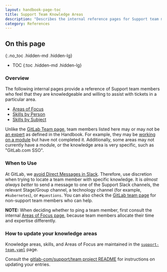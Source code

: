 ```yaml
---
layout: handbook-page-toc
title: Support Team Knowledge Areas
description: "Describes the internal reference pages for Support team members who feel that they are knowledgeable and willing to assist with specific skills and knowledge"
category: References
---
```


## On this page
{:.no_toc .hidden-md .hidden-lg}

- TOC
{:toc .hidden-md .hidden-lg}

### Overview

The following internal pages provide a reference of Support team members who feel that they are knowledgeable and willing to assist with tickets in a particular area.

- [Areas of Focus](https://gitlab-com.gitlab.io/support/team/areas-of-focus.html)
- [Skills by Person](https://gitlab-com.gitlab.io/support/team/skills-by-person.html)
- [Skills by Subject](https://gitlab-com.gitlab.io/support/team/skills-by-subject.html)

Unlike the [GitLab Team page](/company/team/), team members listed here may or may not be [an expert](/company/team/structure/#expert) as defined in the Handbook. For example, they may be [working on a module](https://gitlab.com/gitlab-com/support/support-training/-/tree/master/.gitlab/issue_templates) but have not completed it. Additionally, some areas may not currently have a module, or the knowledge area is very specific, such as "GitLab.com SSO".

### When to Use

At GitLab, we [avoid Direct Messages in Slack](/communication/#avoid-direct-messages). Therefore, use discretion when trying to locate a team member with specific knowledge. It is *almost always better* to send a message to one of the Support Slack channels, the relevant Stage/Group channel, a technology channel (for example, `#kubernetes`), or `#questions`. You can also check the [GitLab team page](/company/team/) for non-support team members who can help.

**NOTE:** When deciding whether to ping a team member, first consult the internal [Areas of Focus page](https://gitlab-com.gitlab.io/support/team/areas-of-focus.html), because team members allocate their time and expertise differently. 

### How to update your knowledge areas
Knowledge areas, skills, and Areas of Focus are maintained in the [`support-team.yaml`](https://gitlab.com/gitlab-com/support/team/-/blob/master/data/support-team.yaml) page.

Consult the [gitlab-com/support/team project README](https://gitlab.com/gitlab-com/support/team/-/blob/master/README.md) for instructions on updating your entries.
